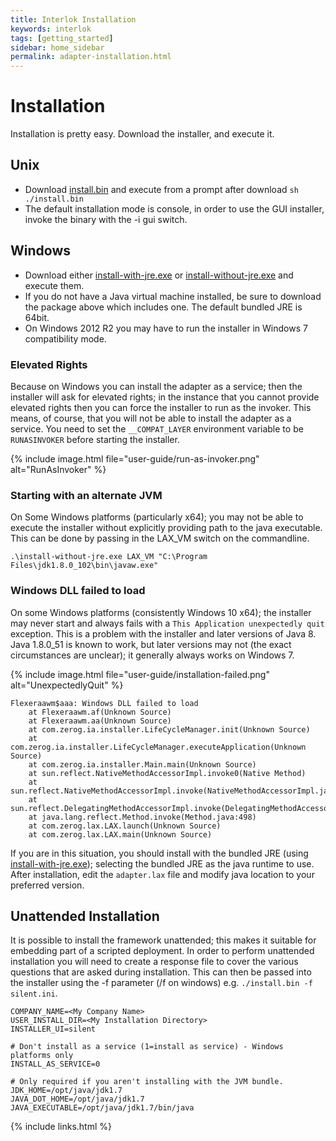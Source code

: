 ```yaml
---
title: Interlok Installation
keywords: interlok
tags: [getting_started]
sidebar: home_sidebar
permalink: adapter-installation.html
---
```


# Installation #

Installation is pretty easy. Download the installer, and execute it.

## Unix ##

- Download [install.bin][] and execute from a prompt after download `sh ./install.bin`
- The default installation mode is console, in order to use the GUI installer, invoke the binary with the -i gui switch.

## Windows ##

- Download either [install-with-jre.exe][] or [install-without-jre.exe][] and execute them.
- If you do not have a Java virtual machine installed, be sure to download the package above which includes one. The default bundled JRE is 64bit.
- On Windows 2012 R2 you may have to run the installer in Windows 7 compatibility mode.

### Elevated Rights ###

Because on Windows you can install the adapter as a service; then the installer will ask for elevated rights; in the instance that you cannot provide elevated rights then you can force the installer to run as the invoker. This means, of course, that you will not be able to install the adapter as a service. You need to set the `__COMPAT_LAYER` environment variable to be `RUNASINVOKER` before starting the installer.

{% include image.html file="user-guide/run-as-invoker.png" alt="RunAsInvoker" %}


### Starting with an alternate JVM ###

On Some Windows platforms (particularly x64); you may not be able to execute the installer without explicitly providing path to the java executable. This can be done by passing in the LAX_VM switch on the commandline.

```
.\install-without-jre.exe LAX_VM "C:\Program Files\jdk1.8.0_102\bin\javaw.exe"
```

### Windows DLL failed to load ###

On some Windows platforms (consistently Windows 10 x64); the installer may never start and always fails with a `This Application unexpectedly quit` exception. This is a problem with the installer and later versions of Java 8. Java 1.8.0_51 is known to work, but later versions may not (the exact circumstances are unclear); it generally always works on Windows 7.

{% include image.html file="user-guide/installation-failed.png" alt="UnexpectedlyQuit" %}

```
Flexeraawm$aaa: Windows DLL failed to load
	at Flexeraawm.af(Unknown Source)
	at Flexeraawm.aa(Unknown Source)
	at com.zerog.ia.installer.LifeCycleManager.init(Unknown Source)
	at com.zerog.ia.installer.LifeCycleManager.executeApplication(Unknown Source)
	at com.zerog.ia.installer.Main.main(Unknown Source)
	at sun.reflect.NativeMethodAccessorImpl.invoke0(Native Method)
	at sun.reflect.NativeMethodAccessorImpl.invoke(NativeMethodAccessorImpl.java:62)
	at sun.reflect.DelegatingMethodAccessorImpl.invoke(DelegatingMethodAccessorImpl.java:43)
	at java.lang.reflect.Method.invoke(Method.java:498)
	at com.zerog.lax.LAX.launch(Unknown Source)
	at com.zerog.lax.LAX.main(Unknown Source)
```

If you are in this situation, you should install with the bundled JRE (using [install-with-jre.exe][]); selecting the bundled JRE as the java runtime to use. After installation, edit the `adapter.lax` file and modify java location to your preferred version.

## Unattended Installation ##

It is possible to install the framework unattended; this makes it suitable for embedding part of a scripted deployment. In order to perform unattended installation you will need to create a response file to cover the various questions that are asked during installation. This can then be passed into the installer using the -f parameter (/f on windows) e.g. `./install.bin -f silent.ini`.

```
COMPANY_NAME=<My Company Name>
USER_INSTALL_DIR=<My Installation Directory>
INSTALLER_UI=silent

# Don't install as a service (1=install as service) - Windows platforms only
INSTALL_AS_SERVICE=0

# Only required if you aren't installing with the JVM bundle.
JDK_HOME=/opt/java/jdk1.7
JAVA_DOT_HOME=/opt/java/jdk1.7
JAVA_EXECUTABLE=/opt/java/jdk1.7/bin/java

```

[install.bin]: https://development.adaptris.net/installers/Interlok/latest-stable/install.bin
[install-with-jre.exe]: https://development.adaptris.net/installers/Interlok/latest-stable/install-with-jre.exe
[install-without-jre.exe]: https://development.adaptris.net/installers/Interlok/latest-stable/install-without-jre.exe

{% include links.html %}
